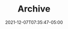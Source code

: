 ---
title: "Archive"
date: 2021-12-07T07:35:47-05:00
menu: "topnav"
link: "/blog/archive/"
weight: 40
---